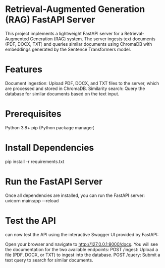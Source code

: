 # Retrieval-Augmented Generation (RAG) FastAPI Server
This project implements a lightweight FastAPI server for a Retrieval-Augmented Generation (RAG) system. The server ingests text documents (PDF, DOCX, TXT) and queries similar documents using ChromaDB with embeddings generated by the Sentence Transformers model.

# Features
Document ingestion: Upload PDF, DOCX, and TXT files to the server, which are processed and stored in ChromaDB.
Similarity search: Query the database for similar documents based on the text input.
# Prerequisites
Python 3.8+
pip (Python package manager)

# Install Dependencies
pip install -r requirements.txt

# Run the FastAPI Server
Once all dependencies are installed, you can run the FastAPI server:
uvicorn main:app --reload
 # Test the API
 can now test the API using the interactive Swagger UI provided by FastAPI:

Open your browser and navigate to http://127.0.0.1:8000/docs.
You will see the documentation for the two available endpoints:
POST /ingest: Upload a file (PDF, DOCX, or TXT) to ingest into the database.
POST /query: Submit a text query to search for similar documents.
